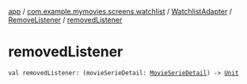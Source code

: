 [app](../../../index.md) / [com.example.mymovies.screens.watchlist](../../index.md) / [WatchlistAdapter](../index.md) / [RemoveListener](index.md) / [removedListener](./removed-listener.md)

# removedListener

`val removedListener: (movieSerieDetail: `[`MovieSerieDetail`](../../../com.example.mymovies.models/-movie-serie-detail/index.md)`) -> `[`Unit`](https://kotlinlang.org/api/latest/jvm/stdlib/kotlin/-unit/index.html)
